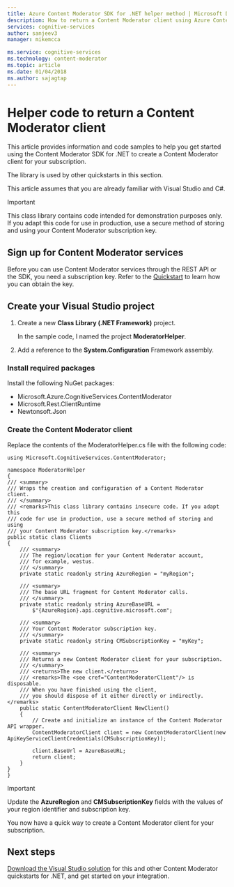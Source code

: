 ```yaml
---
title: Azure Content Moderator SDK for .NET helper method | Microsoft Docs
description: How to return a Content Moderator client using Azure Content Moderator SDK for .NET
services: cognitive-services
author: sanjeev3
manager: mikemcca

ms.service: cognitive-services
ms.technology: content-moderator
ms.topic: article
ms.date: 01/04/2018
ms.author: sajagtap
---
```


# Helper code to return a Content Moderator client

This article provides information and code samples to help you get started using 
the Content Moderator SDK for .NET to create a Content Moderator client for your subscription.

The library is used by other quickstarts in this section.

This article assumes that you are already familiar with Visual Studio and C#.

> [!IMPORTANT]
> This class library contains code intended for demonstration purposes only.
> If you adapt this code for use in production, use a secure method of storing and using
> your Content Moderator subscription key.

## Sign up for Content Moderator services

Before you can use Content Moderator services through the REST API or the SDK, you need a subscription key.
Refer to the [Quickstart](quick-start.md) to learn how you can obtain the key.

## Create your Visual Studio project

1. Create a new **Class Library (.NET Framework)** project.

   In the sample code, I named the project **ModeratorHelper**.

1. Add a reference to the **System.Configuration** Framework assembly.

### Install required packages

Install the following NuGet packages:

- Microsoft.Azure.CognitiveServices.ContentModerator
- Microsoft.Rest.ClientRuntime
- Newtonsoft.Json

### Create the Content Moderator client

Replace the contents of the ModeratorHelper.cs file with the following code:

	using Microsoft.CognitiveServices.ContentModerator;

	namespace ModeratorHelper
	{
    /// <summary>
    /// Wraps the creation and configuration of a Content Moderator client.
    /// </summary>
    /// <remarks>This class library contains insecure code. If you adapt this 
    /// code for use in production, use a secure method of storing and using
    /// your Content Moderator subscription key.</remarks>
    public static class Clients
    {
        /// <summary>
        /// The region/location for your Content Moderator account, 
        /// for example, westus.
        /// </summary>
        private static readonly string AzureRegion = "myRegion";

        /// <summary>
        /// The base URL fragment for Content Moderator calls.
        /// </summary>
        private static readonly string AzureBaseURL =
            $"{AzureRegion}.api.cognitive.microsoft.com";

        /// <summary>
        /// Your Content Moderator subscription key.
        /// </summary>
        private static readonly string CMSubscriptionKey = "myKey";

        /// <summary>
        /// Returns a new Content Moderator client for your subscription.
        /// </summary>
        /// <returns>The new client.</returns>
        /// <remarks>The <see cref="ContentModeratorClient"/> is disposable.
        /// When you have finished using the client,
        /// you should dispose of it either directly or indirectly. </remarks>
        public static ContentModeratorClient NewClient()
        {
            // Create and initialize an instance of the Content Moderator API wrapper.
            ContentModeratorClient client = new ContentModeratorClient(new ApiKeyServiceClientCredentials(CMSubscriptionKey));

            client.BaseUrl = AzureBaseURL;
            return client;
        }
    }
	}


> [!IMPORTANT]
> Update the **AzureRegion** and **CMSubscriptionKey** fields with 
> the values of your region identifier and subscription key.

You now have a quick way to create a Content Moderator client for your subscription.

## Next steps

[Download the Visual Studio solution](https://github.com/Azure-Samples/cognitive-services-dotnet-sdk-samples/tree/master/ContentModerator) for this and other Content Moderator quickstarts for .NET, and get started on your integration.
